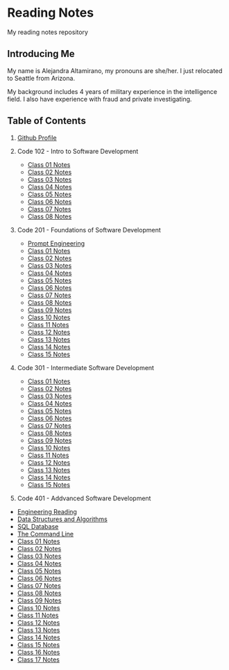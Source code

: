 # Reading Notes

My reading notes repository

## Introducing Me

My name is Alejandra Altamirano, my pronouns are she/her. I just relocated to Seattle from Arizona.

My background includes 4 years of military experience in the intelligence field. I also have experience with fraud and private investigating.

## Table of Contents

1. [Github Profile](https://github.com/alejandraa0208)

2. Code 102 - Intro to Software Development
   - [Class 01 Notes](./102-notes/class-01.md)
   - [Class 02 Notes](./102-notes/class-02.md)
   - [Class 03 Notes](./102-notes/class-03.md)
   - [Class 04 Notes](./102-notes/class-04.md)
   - [Class 05 Notes](./102-notes/class-05.md)
   - [Class 06 Notes](./102-notes/class-06.md)
   - [Class 07 Notes](./102-notes/class-07.md)
   - [Class 08 Notes](./102-notes/class-08.md)

3. Code 201 - Foundations of Software Development

   - [Prompt Engineering](./201-notes/prompt.engineering.md)
   - [Class 01 Notes](./201-notes/class-01.md)
   - [Class 02 Notes](./201-notes/class-02.md)
   - [Class 03 Notes](./201-notes/class-03.md)
   - [Class 04 Notes](./201-notes/class-04.md)
   - [Class 05 Notes](./201-notes/class-05.md)
   - [Class 06 Notes](./201-notes/class-06.md)
   - [Class 07 Notes](./201-notes/class-07.md)
   - [Class 08 Notes](./201-notes/class-08.md)
   - [Class 09 Notes](./201-notes/class-09.md)
   - [Class 10 Notes](./201-notes/class-10.md)
   - [Class 11 Notes](./201-notes/class-11.md)
   - [Class 12 Notes](./201-notes/class-12.md)
   - [Class 13 Notes](./201-notes/class-13.md)
   - [Class 14 Notes](./201-notes/class-14.md)
   - [Class 15 Notes](./201-notes/class-15.md)
4. Code 301 - Intermediate Software Development

   - [Class 01 Notes](./301-notes/class-01.md)
   - [Class 02 Notes](./301-notes/class-02.md)
   - [Class 03 Notes](./301-notes/class-03.md)
   - [Class 04 Notes](./301-notes/class-04.md)
   - [Class 05 Notes](./301-notes/class-05.md)
   - [Class 06 Notes](./301-notes/class-06.md)
   - [Class 07 Notes](./301-notes/class-07.md)
   - [Class 08 Notes](./301-notes/class-08.md)
   - [Class 09 Notes](./301-notes/class-09.md)
   - [Class 10 Notes](./301-notes/class-10.md)
   - [Class 11 Notes](./301-notes/class-11.md)
   - [Class 12 Notes](./301-notes/class-12.md)
   - [Class 13 Notes](./301-notes/class-13.md)
   - [Class 14 Notes](./301-notes/class-14.md)
   - [Class 15 Notes](./301-notes/class-15.md)

5. Code 401 - Addvanced Software Development

- [Engineering Reading](./401-notes/Engineering.md)
- [Data Structures and Algorithms](./401-notes/datastructuresandalgorithms.md)
- [SQL Database](./401-notes/SQLDatabase.md)
- [The Command Line](./401-notes/TheCommandLine.md)
- [Class 01 Notes](./401-notes/class-01.md)
- [Class 02 Notes](./401-notes/class-02.md)
- [Class 03 Notes](./401-notes/class-03.md)
- [Class 04 Notes](./401-notes/class-04.md)
- [Class 05 Notes](./401-notes/class-05.md)
- [Class 06 Notes](./401-notes/class-06.md)
- [Class 07 Notes](./401-notes/class-07.md)
- [Class 08 Notes](./401-notes/class-08.md)
- [Class 09 Notes](./401-notes/class-09.md)
- [Class 10 Notes](./401-notes/class-10.md)
- [Class 11 Notes](./401-notes/class-11.md)
- [Class 12 Notes](./401-notes/class-12.md)
- [Class 13 Notes](./401-notes/class-13.md)
- [Class 14 Notes](./401-notes/class-14.md)
- [Class 15 Notes](./401-notes/class-15.md)
- [Class 16 Notes](./401-notes/class-16.md)
- [Class 17 Notes](./401-notes/class-17.md)

